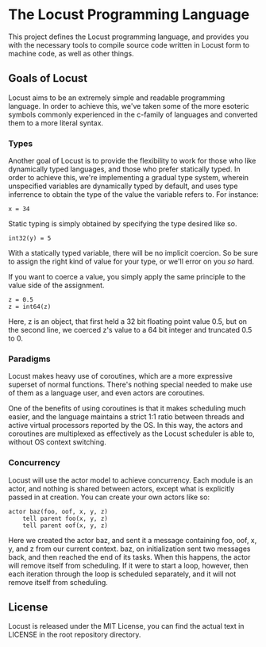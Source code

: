 The Locust Programming Language
===============================
This project defines the Locust programming language, and provides you with the
necessary tools to compile source code written in Locust form to machine code,
as well as other things.

Goals of Locust
---------------
Locust aims to be an extremely simple and readable programming language. In
order to achieve this, we've taken some of the more esoteric symbols commonly
experienced in the c-family of languages and converted them to a more literal
syntax.

### Types ###
Another goal of Locust is to provide the flexibility to work for those who like
dynamically typed languages, and those who prefer statically typed. In order to
achieve this, we're implementing a gradual type system, wherein unspecified
variables are dynamically typed by default, and uses type inferrence to obtain
the type of the value the variable refers to. For instance:

	x = 34

Static typing is simply obtained by specifying the type desired like so.

	int32(y) = 5
	
With a statically typed variable, there will be no implicit coercion. So be sure
to assign the right kind of value for your type, or we'll error on you *so* hard.

If you want to coerce a value, you simply apply the same principle to the value
side of the assignment.

	z = 0.5
	z = int64(z)
	
Here, z is an object, that first held a 32 bit floating point value 0.5, but
on the second line, we coerced z's value to a 64 bit integer and truncated
0.5 to 0.


### Paradigms ###
Locust makes heavy use of coroutines, which are a more expressive superset of normal functions.
There's nothing special needed to make use of them as a language user, and even actors are coroutines.

One of the benefits of using coroutines is that it makes scheduling much easier, and the language maintains
a strict 1:1 ratio between threads and active virtual processors reported by the OS. In this way, the actors
and coroutines are multiplexed as effectively as the Locust scheduler is able to, without OS context switching.

### Concurrency ###
Locust will use the actor model to achieve concurrency. Each module is an actor,
and nothing is shared between actors, except what is explicitly passed in at
creation. You can create your own actors like so:

    actor baz(foo, oof, x, y, z)
		tell parent foo(x, y, z)
		tell parent oof(x, y, z)

Here we created the actor baz, and sent it a message containing foo, oof, x, y,
and z from our current context. baz, on initialization sent two messages back,
and then reached the end of its tasks. When this happens, the actor will remove
itself from scheduling. If it were to start a loop, however, then each iteration
through the loop is scheduled separately, and it will not remove itself from
scheduling.

License
-------
Locust is released under the MIT License, you can find the actual text in
LICENSE in the root repository directory.
